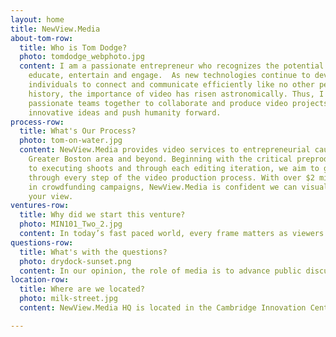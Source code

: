 ```yaml
---
layout: home
title: NewView.Media
about-tom-row:
  title: Who is Tom Dodge?
  photo: tomdodge_webphoto.jpg
  content: I am a passionate entrepreneur who recognizes the potential of media to
    educate, entertain and engage.  As new technologies continue to develop and allow
    individuals to connect and communicate efficiently like no other period in our
    history, the importance of video has risen astronomically. Thus, I strive to gather
    passionate teams together to collaborate and produce video projects that promote
    innovative ideas and push humanity forward.
process-row:
  title: What's Our Process?
  photo: tom-on-water.jpg
  content: NewView.Media provides video services to entrepreneurial causes in the
    Greater Boston area and beyond. Beginning with the critical preproduction phase,
    to executing shoots and through each editing iteration, we aim to guide our clients
    through every step of the video production process. With over $2 million raised
    in crowdfunding campaigns, NewView.Media is confident we can visually communicate
    your view.
ventures-row:
  title: Why did we start this venture?
  photo: MIN101_Two_2.jpg
  content: In today’s fast paced world, every frame matters as viewers have an overload of content competing for their      attention. With new technologies, the barriers to create video content has decreased. However, the importance of telling stories that advance humanity has never been greater. Through the medium of video, we intend to educate, entertain and motivate action.
questions-row:
  title: What's with the questions?
  photo: drydock-sunset.png
  content: In our opinion, the role of media is to advance public discussion. Unfortunately, the current media landscape inconsistently stimulates an intellectual forum that leads to action towards socially responsible causes. Therefore, NewView.Media will produce video content that engages our audience to think about new views.
location-row:
  title: Where are we located?
  photo: milk-street.jpg
  content: NewView.Media HQ is located in the Cambridge Innovation Center’s 50 Milk Street building, where we are surrounded by a world class entrepreneurial community. We welcome collaborators to swing by our space for ideation sessions, filming content or to discuss your video strategy.

---
```

